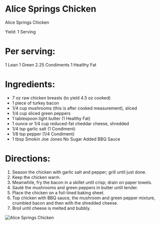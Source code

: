 # Alice Springs Chicken

Alice Springs Chicken

Yield:
1 Serving

# Per serving:

1 Lean 1 Green
2.25 Condiments
1 Healthy Fat

# Ingredients:

- 7 oz raw chicken breasts (to yield 4.5 oz cooked)
- 1 piece of turkey bacon
- 1/4 cup mushrooms (this is after cooked measurement), sliced
- 1/4 cup sliced green peppers
- 1 tablespoon light butter (1 Healthy Fat)
- 1 ounce or 1/4 cup reduced-fat cheddar cheese, shredded
- 1/4 tsp garlic salt (1 Condiment)
- 1/8 tsp pepper (1/4 Condiment)
- 1 tbsp Smokin Joe Jones No Sugar Added BBQ Sauce

# Directions:
1. Season the chicken with garlic salt and pepper; grill until just done.
2. Keep the chicken warm. 
3. Meanwhile, fry the bacon in a skillet until crisp; drain on paper towels. 
4. Sauté the mushrooms and green peppers in butter until tender.
5. Place the chicken on a foil-lined baking sheet.
6. Top chicken with BBQ sauce, the mushroom and green pepper mixture, crumbled bacon and then with the shredded cheese.
7. Broil until cheese is melted and bubbly.

![Alice Springs Chicken](/images/Alice%20Springs%20Chicken.png)

